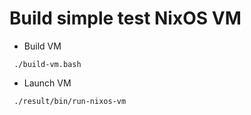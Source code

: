 # Build simple test NixOS VM

* Build VM
```
 ./build-vm.bash
```

* Launch VM
```
 ./result/bin/run-nixos-vm
```
